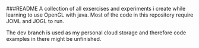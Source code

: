 ###README
A collection of all exsercises and experiments i create while learning to use OpenGL with java.
Most of the code in this repository require JOML and JOGL to run.

The dev branch is used as my personal cloud storage and therefore code examples in there might be unfinished.